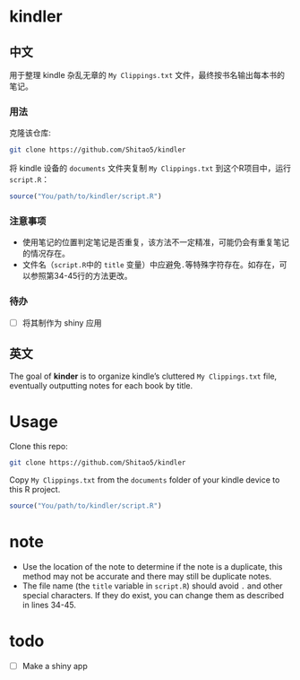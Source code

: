 
# kindler

## 中文

用于整理 kindle 杂乱无章的 `My Clippings.txt`
文件，最终按书名输出每本书的笔记。

### 用法

克隆该仓库:

``` bash
git clone https://github.com/Shitao5/kindler
```

将 kindle 设备的 `documents` 文件夹复制 `My Clippings.txt`
到这个R项目中，运行 `script.R`：

``` r
source("You/path/to/kindler/script.R")
```

### 注意事项

- 使用笔记的位置判定笔记是否重复，该方法不一定精准，可能仍会有重复笔记的情况存在。
- 文件名（`script.R`中的 `title`
  变量）中应避免`.`等特殊字符存在。如存在，可以参照第34-45行的方法更改。

### 待办

- [ ] 将其制作为 shiny 应用

## 英文

The goal of **kinder** is to organize kindle’s cluttered
`My Clippings.txt` file, eventually outputting notes for each book by
title.

# Usage

Clone this repo:

``` bash
git clone https://github.com/Shitao5/kindler
```

Copy `My Clippings.txt` from the `documents` folder of your kindle
device to this R project.

``` r
source("You/path/to/kindler/script.R")
```

# note

- Use the location of the note to determine if the note is a duplicate,
  this method may not be accurate and there may still be duplicate
  notes.
- The file name (the `title` variable in `script.R`) should avoid `.`
  and other special characters. If they do exist, you can change them as
  described in lines 34-45.

# todo

- [ ] Make a shiny app
